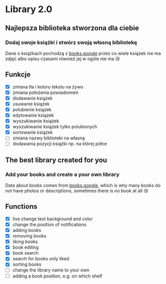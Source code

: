 # Library 2.0

## Najlepsza biblioteka stworzona dla ciebie

### Dodaj swoje książki i stwórz swoją własną bibliotekę

Dane o książkach pochodzą z [books.google](https://books.google.com) przez co wiele książek nie ma zdjęć albo opisu czasami również jej w ogóle nie ma :cry:

## Funkcje

- [x] zmiana tła i koloru tekstu na żywo
- [x] zmiana położenia powiadomień
- [x] dodawanie książek
- [x] usuwanie książek
- [x] polubienie książek
- [x] edytowanie książek
- [x] wyszukiwanie książek
- [x] wyszukiwanie książek tylko polubionych
- [x] sortowanie książek
- [ ] zmiana nazwy biblioteki na własną
- [ ] dodawania pozycji książki np. na której półce

## The best library created for you

### Add your books and create a your own library

Data about books comes from [books.google](https://books.google.com), which is why many books do not have photos or descriptions, sometimes there is no book at all :cry:

## Functions

- [x] live change text background and color
- [x] change the position of notifications
- [x] adding books
- [x] removing books
- [x] liking books
- [x] book editing
- [x] book search
- [x] search for books only liked
- [x] sorting books
- [ ] change the library name to your own
- [ ] adding a book position, e.g. on which shelf
